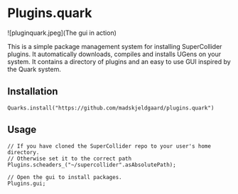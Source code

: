 # Plugins.quark
![pluginquark.jpeg](The gui in action) 


This is a simple package management system for installing SuperCollider plugins. It automatically downloads, compiles and installs UGens on your system. It contains a directory of plugins and an easy to use GUI inspired by the Quark system.


## Installation

```supercollider
Quarks.install("https://github.com/madskjeldgaard/plugins.quark")
```

## Usage
```supercollider
// If you have cloned the SuperCollider repo to your user's home directory.
// Otherwise set it to the correct path
Plugins.scheaders_("~/supercollider".asAbsolutePath);

// Open the gui to install packages.
Plugins.gui;
```
